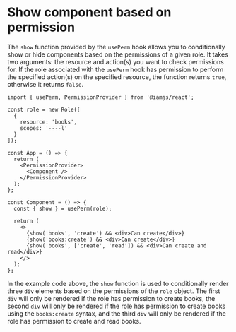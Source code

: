 # Show component based on permission

The `show` function provided by the `usePerm` hook allows you to conditionally show or hide components based on the permissions of a given role. It takes two arguments: the resource and action(s) you want to check permissions for. If the role associated with the `usePerm` hook has permission to perform the specified action(s) on the specified resource, the function returns `true`, otherwise it returns `false`.

```tsx
import { usePerm, PermissionProvider } from '@iamjs/react';

const role = new Role([
  {
    resource: 'books',
    scopes: '----l'
  }
]);

const App = () => {
  return (
    <PermissionProvider>
      <Component />
    </PermissionProvider>
  );
};

const Component = () => {
  const { show } = usePerm(role);

  return (
    <>
      {show('books', 'create') && <div>Can create</div>}
      {show('books:create') && <div>Can create</div>}
      {show('books', ['create', 'read']) && <div>Can create and read</div>}
    </>
  );
};
```

In the example code above, the `show` function is used to conditionally render three `div` elements based on the permissions of the `role` object. The first `div` will only be rendered if the role has permission to create books, the second `div` will only be rendered if the role has permission to create books using the `books:create` syntax, and the third `div` will only be rendered if the role has permission to create and read books.
